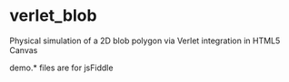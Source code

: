 verlet_blob
===========

Physical simulation of a 2D blob polygon via Verlet integration in HTML5 Canvas

demo.* files are for jsFiddle
